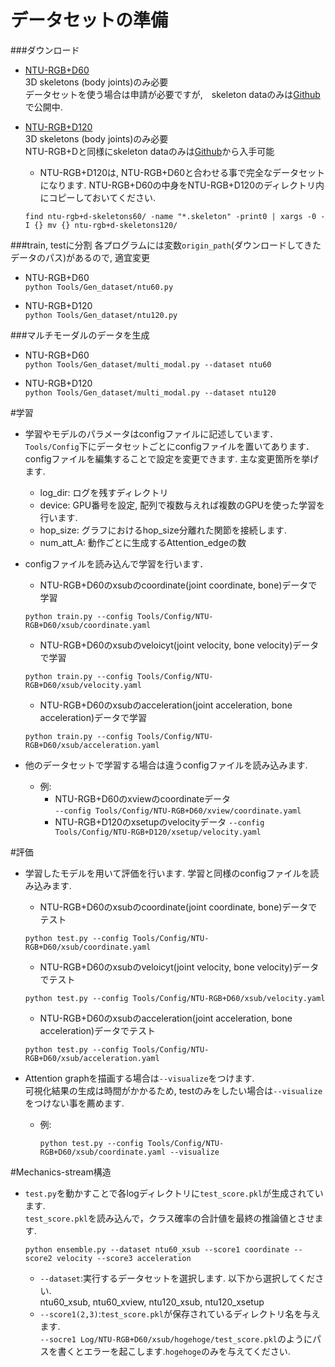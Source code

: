 # データセットの準備

###ダウンロード  
- [NTU-RGB+D60](http://rose1.ntu.edu.sg/datasets/actionrecognition.asp)    
3D skeletons (body joints)のみ必要  
データセットを使う場合は申請が必要ですが,　skeleton dataのみは[Github](https://github.com/shahroudy/NTURGB-D)で公開中. 

- [NTU-RGB+D120](http://rose1.ntu.edu.sg/datasets/actionrecognition.asp)   
3D skeletons (body joints)のみ必要  
NTU-RGB+Dと同様にskeleton dataのみは[Github](https://github.com/shahroudy/NTURGB-D)から入手可能  
    - NTU-RGB+D120は, NTU-RGB+D60と合わせる事で完全なデータセットになります. NTU-RGB+D60の中身をNTU-RGB+D120のディレクトリ内にコピーしておいてください. 
    ```
    find ntu-rgb+d-skeletons60/ -name "*.skeleton" -print0 | xargs -0 -I {} mv {} ntu-rgb+d-skeletons120/
    ```

###train, testに分割 
各プログラムには変数`origin_path`(ダウンロードしてきたデータのパス)があるので, 適宜変更  
- NTU-RGB+D60  
```python Tools/Gen_dataset/ntu60.py```  

- NTU-RGB+D120  
```python Tools/Gen_dataset/ntu120.py```  

###マルチモーダルのデータを生成
- NTU-RGB+D60  
```python Tools/Gen_dataset/multi_modal.py --dataset ntu60```  

- NTU-RGB+D120  
```python Tools/Gen_dataset/multi_modal.py --dataset ntu120```



#学習
- 学習やモデルのパラメータはconfigファイルに記述しています．  
  `Tools/Config`下にデータセットごとにconfigファイルを置いてあります．  
  configファイルを編集することで設定を変更できます.  主な変更箇所を挙げます.  
    - log_dir: ログを残すディレクトリ
    - device: GPU番号を設定, 配列で複数与えれば複数のGPUを使った学習を行います.
    - hop_size: グラフにおけるhop_size分離れた関節を接続します.
    - num_att_A: 動作ごとに生成するAttention_edgeの数
- configファイルを読み込んで学習を行います．
    - NTU-RGB+D60のxsubのcoordinate(joint coordinate, bone)データで学習
    ```
    python train.py --config Tools/Config/NTU-RGB+D60/xsub/coordinate.yaml
    ```
    
    - NTU-RGB+D60のxsubのveloicyt(joint velocity, bone velocity)データで学習
    ```
    python train.py --config Tools/Config/NTU-RGB+D60/xsub/velocity.yaml
    ```
    
    - NTU-RGB+D60のxsubのacceleration(joint acceleration, bone acceleration)データで学習
    ```
    python train.py --config Tools/Config/NTU-RGB+D60/xsub/acceleration.yaml
    ```
- 他のデータセットで学習する場合は違うconfigファイルを読み込みます.  
    - 例:  
        - NTU-RGB+D60のxviewのcoordinateデータ  
          `--config Tools/Config/NTU-RGB+D60/xview/coordinate.yaml`
        - NTU-RGB+D120のxsetupのvelocityデータ
          `--config Tools/Config/NTU-RGB+D120/xsetup/velocity.yaml`
       
          
#評価
- 学習したモデルを用いて評価を行います. 学習と同様のconfigファイルを読み込みます.
    - NTU-RGB+D60のxsubのcoordinate(joint coordinate, bone)データでテスト
    ```
    python test.py --config Tools/Config/NTU-RGB+D60/xsub/coordinate.yaml
    ```
    
    - NTU-RGB+D60のxsubのveloicyt(joint velocity, bone velocity)データでテスト
    ```
    python test.py --config Tools/Config/NTU-RGB+D60/xsub/velocity.yaml
    ```
    
    - NTU-RGB+D60のxsubのacceleration(joint acceleration, bone acceleration)データでテスト
    ```
    python test.py --config Tools/Config/NTU-RGB+D60/xsub/acceleration.yaml
    ```

- Attention graphを描画する場合は`--visualize`をつけます.  
  可視化結果の生成は時間がかかるため, testのみをしたい場合は`--visualize`をつけない事を薦めます.   
    - 例:  
        ```
        python test.py --config Tools/Config/NTU-RGB+D60/xsub/coordinate.yaml --visualize
        ```
        
#Mechanics-stream構造  
- `test.py`を動かすことで各logディレクトリに`test_score.pkl`が生成されています.   
  `test_score.pkl`を読み込んで，クラス確率の合計値を最終の推論値とさせます.    
  ``` 
  python ensemble.py --dataset ntu60_xsub --score1 coordinate --score2 velocity --score3 acceleration
  ```
    - `--dataset`:実行するデータセットを選択します. 以下から選択してください.  
    ntu60_xsub, ntu60_xview, ntu120_xsub, ntu120_xsetup
    - `--score1(2,3)`:`test_score.pkl`が保存されているディレクトリ名を与えます.   
    `--socre1 Log/NTU-RGB+D60/xsub/hogehoge/test_score.pkl`のようにパスを書くとエラーを起こします.`hogehoge`のみを与えてください. 
    
